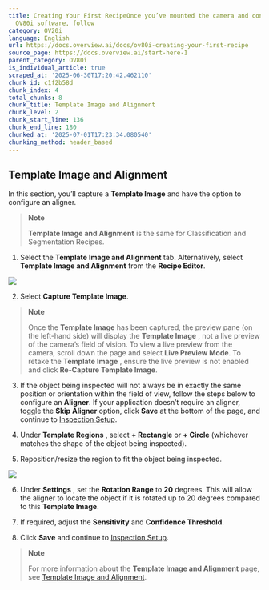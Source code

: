```yaml
---
title: Creating Your First RecipeOnce you’ve mounted the camera and connected to the
  OV80i software, follow
category: OV20i
language: English
url: https://docs.overview.ai/docs/ov80i-creating-your-first-recipe
source_page: https://docs.overview.ai/start-here-1
parent_category: OV80i
is_individual_article: true
scraped_at: '2025-06-30T17:20:42.462110'
chunk_id: c1f2b58d
chunk_index: 4
total_chunks: 8
chunk_title: Template Image and Alignment
chunk_level: 2
chunk_start_line: 136
chunk_end_line: 180
chunked_at: '2025-07-01T17:23:34.080540'
chunking_method: header_based
---
```


## Template Image and Alignment

In this section, you’ll capture a **Template Image** and have the option to configure an aligner.

> **Note**
> 
> **Template Image and Alignment** is the same for Classification and Segmentation Recipes.

  1. Select the **Template Image and Alignment** tab. Alternatively, select **Template Image and Alignment** from the **Recipe Editor**.

![](https://cdn.document360.io/863daf20-40fe-49e9-9c91-e3c6cfba55d1/Images/Documentation/image\(144\).png)

  2. Select **Capture Template Image**.   


> **Note**
> 
> Once the **Template Image** has been captured, the preview pane \(on the left-hand side\) will display the **Template Image** , not a live preview of the camera’s field of vision. To view a live preview from the camera, scroll down the page and select **Live Preview Mode**. To retake the **Template Image** , ensure the live preview is not enabled and click **Re-Capture Template Image**.

  3. If the object being inspected will not always be in exactly the same position or orientation within the field of view, follow the steps below to configure an **Aligner**. If your application doesn’t require an aligner, toggle the **Skip Aligner** option, click **Save** at the bottom of the page, and continue to [Inspection Setup](/v1/docs/ov80i-creating-your-first-recipe#inspection-setup).  


  4. Under **Template Regions** , select **\+ Rectangle** or **\+ Circle** \(whichever matches the shape of the object being inspected\).  


  5. Reposition/resize the region to fit the object being inspected.

![](https://cdn.document360.io/863daf20-40fe-49e9-9c91-e3c6cfba55d1/Images/Documentation/image\(176\).png)

  6. Under **Settings** , set the **Rotation Range** to **20** degrees. This will allow the aligner to locate the object if it is rotated up to 20 degrees compared to this **Template Image**.  


  7. If required, adjust the **Sensitivity** and **Confidence Threshold**.   


  8. Click **Save** and continue to [Inspection Setup](/v1/docs/ov80i-creating-your-first-recipe#inspection-setup).




> **Note**
> 
> For more information about the **Template Image and Alignment** page, see [Template Image and Alignment](/docs/alignment-block).

